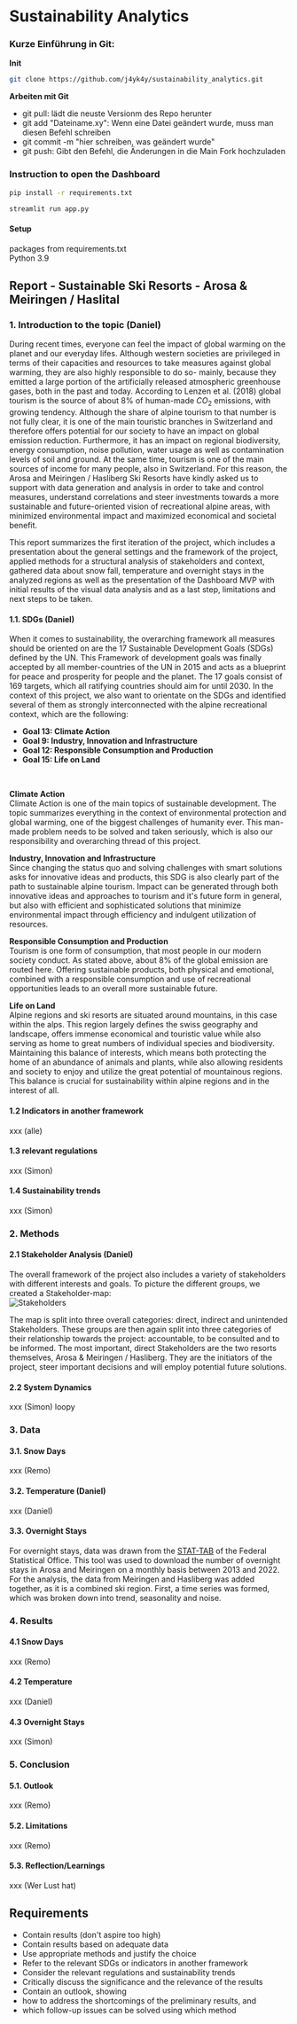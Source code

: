 # Sustainability Analytics

### Kurze Einführung in Git:

**Init**
```bash
git clone https://github.com/j4yk4y/sustainability_analytics.git
```

**Arbeiten mit Git**

- git pull: lädt die neuste Versionm des Repo herunter
- git add "Dateiname.xy": Wenn eine Datei geändert wurde, muss man diesen Befehl schreiben
- git commit -m "hier schreiben, was geändert wurde"
- git push: Gibt den Befehl, die Änderungen in die Main Fork hochzuladen

### Instruction to open the Dashboard

```bash
pip install -r requirements.txt
```

```python
streamlit run app.py
```

#### Setup 
packages from requirements.txt\
Python 3.9

## Report - Sustainable Ski Resorts - Arosa & Meiringen / Haslital
### 1. Introduction to the topic (Daniel)
During recent times, everyone can feel the impact of global warming on the planet and our everyday lifes. Although western societies are privileged in terms of their capacities and resources to take measures against global warming, they are also highly responsible to do so- mainly, because they emitted a large portion of the artificially released atmospheric greenhouse gases, both in the past and today. According to Lenzen et al. (2018) global tourism is the source of about 8% of human-made $CO_{2}$ emissions, with growing tendency. Although the share of alpine tourism to that number is not fully clear, it is one of the main touristic branches in Switzerland and therefore offers potential for our society to have an impact on global emission reduction. Furthermore, it has an impact on regional biodiversity, energy consumption, noise pollution, water usage as well as contamination levels of soil and ground. At the same time, tourism is one of the main sources of income for many people, also in Switzerland.
For this reason, the Arosa and Meiringen / Hasliberg Ski Resorts have kindly asked us to support with data generation and analysis in order to take and control measures, understand correlations and steer investments towards a more sustainable and future-oriented vision of recreational alpine areas, with  minimized environmental impact and maximized economical and societal benefit.

This report summarizes the first iteration of the project, which includes a presentation about the general settings and the framework of the project, applied methods for a structural analysis of stakeholders and context, gathered data about snow fall, temperature and overnight stays in the analyzed regions as well as the presentation of the Dashboard MVP with initial results of the visual data analysis and as a last step, limitations and next steps to be taken.

#### 1.1. SDGs (Daniel)
When it comes to sustainability, the overarching framework all measures should be oriented on are the 17 Sustainable Development Goals (SDGs) defined by the UN. This Framework of development goals was finally accepted by all member-countries of the UN in 2015 and acts as a blueprint for peace and prosperity for people and the planet. The 17 goals consist of 169 targets, which all ratifying countries should aim for until 2030. 
In the context of this project, we also want to orientate on the SDGs and identified several of them as strongly interconnected with the alpine recreational context, which are the following:
<br>

- **Goal 13: Climate Action**
- **Goal 9:  Industry, Innovation and Infrastructure**
- **Goal 12: Responsible Consumption and Production**
- **Goal 15: Life on Land**
<br>

**Climate Action**
<br>
Climate Action is one of the main topics of sustainable development. The topic summarizes everything in the context of environmental protection and global warming, one of the biggest challenges of humanity ever. This man-made problem needs to be solved and taken seriously, which is also our responsibility and overarching thread of this project.

**Industry, Innovation and Infrastructure**
<br>
Since changing the status quo and solving challenges with smart solutions asks for innovative ideas and products, this SDG is also clearly part of the path to sustainable alpine tourism. Impact can be generated through both innovative ideas and approaches to tourism and it's future form in general, but also with efficient and sophisticated solutions that minimize environmental impact through efficiency and indulgent utilization of resources. 

**Responsible Consumption and Production**
<br>
Tourism is one form of consumption, that most people in our modern society conduct. As stated above, about 8% of the global emission are routed here. Offering sustainable products, both physical and emotional, combined with a responsible consumption and use of recreational opportunities leads to an overall more sustainable future.

**Life on Land**
<br>
Alpine regions and ski resorts are situated around mountains, in this case within the alps. This region largely defines the swiss geography and landscape, offers immense economical and touristic value while also serving as home to great numbers of individual species and biodiversity. Maintaining this balance of interests, which means both protecting the home of an abundance of animals and plants, while also allowing residents and society to enjoy and utilize the great potential of mountainous regions. This balance is crucial for sustainability within alpine regions and in the interest of all. 

#### 1.2 Indicators in another framework
xxx (alle)

#### 1.3 relevant regulations
xxx (Simon)

#### 1.4 Sustainability trends
xxx (Simon) 

### 2. Methods
#### 2.1 Stakeholder Analysis (Daniel)
The overall framework of the project also includes a variety of stakeholders with different interests and goals. To picture the different groups, we created a Stakeholder-map:
<br>
![Stakeholders](sites/images/Stakeholder_Map.png)

The map is split into three overall categories: direct, indirect and unintended Stakeholders. These groups are then again split into three categories of their relationship towards the project: accountable, to be consulted and to be informed. The most important, direct Stakeholders are the two resorts themselves, Arosa & Meiringen / Hasliberg. They are the initiators of the project, steer important decisions and will employ potential future solutions. 

#### 2.2 System Dynamics
xxx (Simon)
loopy

### 3. Data
#### 3.1. Snow Days
xxx (Remo)

#### 3.2. Temperature (Daniel)
xxx (Daniel)

#### 3.3. Overnight Stays
For overnight stays, data was drawn from the [STAT-TAB](https://www.bfs.admin.ch/bfs/en/home/services/recherche/stat-tab-online-data-search.html) of the Federal Statistical Office.
This tool was used to download the number of overnight stays in Arosa and Meiringen on a monthly basis between 2013 and 2022.
For the analysis, the data from Meiringen and Hasliberg was added together, as it is a combined ski region.
First, a time series was formed, which was broken down into trend, seasonality and noise.

### 4. Results
#### 4.1 Snow Days
xxx (Remo)

#### 4.2 Temperature
xxx (Daniel)

#### 4.3 Overnight Stays
xxx (Simon)

### 5. Conclusion
#### 5.1. Outlook
xxx (Remo)

#### 5.2. Limitations
xxx (Remo)

#### 5.3. Reflection/Learnings
xxx (Wer Lust hat)

## Requirements
- Contain results (don't aspire too high)
- Contain results based on adequate data 
- Use appropriate methods and justify the choice 
- Refer to the relevant SDGs or indicators in another framework 
- Consider the relevant regulations and sustainability trends 
- Critically discuss the significance and the relevance of the results 
- Contain an outlook, showing 
- how to address the shortcomings of the preliminary results, and 
- which follow-up issues can be solved using which method 
